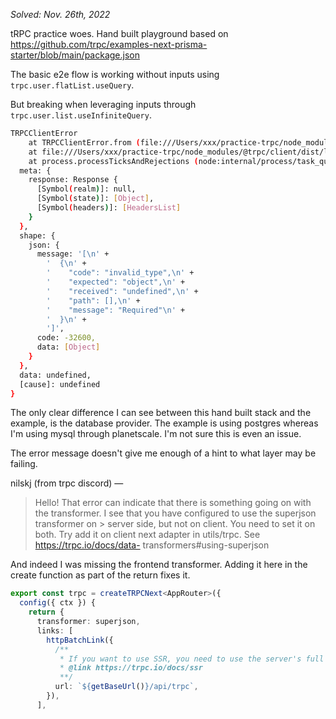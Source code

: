 _Solved: Nov. 26th, 2022_

tRPC practice woes. Hand built playground based on https://github.com/trpc/examples-next-prisma-starter/blob/main/package.json

The basic e2e flow is working without inputs using `trpc.user.flatList.useQuery`.

But breaking when leveraging inputs through `trpc.user.list.useInfiniteQuery`.

```bash
TRPCClientError
    at TRPCClientError.from (file:///Users/xxx/practice-trpc/node_modules/@trpc/client/dist/transformResult-b10d288d.mjs:4:20)
    at file:///Users/xxx/practice-trpc/node_modules/@trpc/client/dist/links/httpBatchLink.mjs:190:56
    at process.processTicksAndRejections (node:internal/process/task_queues:95:5) {
  meta: {
    response: Response {
      [Symbol(realm)]: null,
      [Symbol(state)]: [Object],
      [Symbol(headers)]: [HeadersList]
    }
  },
  shape: {
    json: {
      message: '[\n' +
        '  {\n' +
        '    "code": "invalid_type",\n' +
        '    "expected": "object",\n' +
        '    "received": "undefined",\n' +
        '    "path": [],\n' +
        '    "message": "Required"\n' +
        '  }\n' +
        ']',
      code: -32600,
      data: [Object]
    }
  },
  data: undefined,
  [cause]: undefined
}
```

The only clear difference I can see between this hand built stack and the example, is the database provider. The example is using postgres whereas I'm using mysql through planetscale. I'm not sure this is even an issue.

The error message doesn't give me enough of a hint to what layer may be failing.

nilskj (from trpc discord) — 
> Hello! That error can indicate that there is something going on with the transformer. I see that you have configured to use the superjson transformer on > server side, but not on client. You need to set it on both. Try add it on client next adapter in utils/trpc. See https://trpc.io/docs/data-
> transformers#using-superjson

And indeed I was missing the frontend transformer. Adding it here in the create function as part of the return fixes it.
```ts
export const trpc = createTRPCNext<AppRouter>({
  config({ ctx }) {
    return {
      transformer: superjson,
      links: [
        httpBatchLink({
          /**
           * If you want to use SSR, you need to use the server's full URL
           * @link https://trpc.io/docs/ssr
           **/
          url: `${getBaseUrl()}/api/trpc`,
        }),
      ],
```
